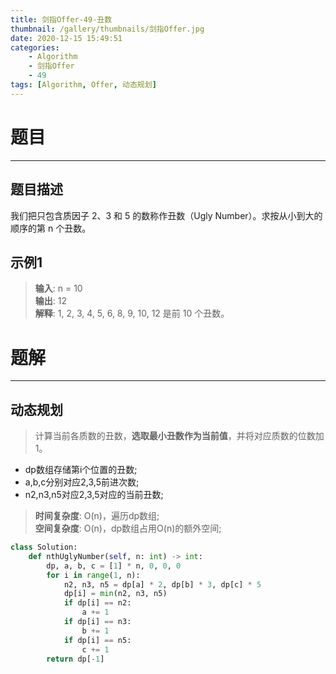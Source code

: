 ```yaml
---
title: 剑指Offer-49-丑数
thumbnail: /gallery/thumbnails/剑指Offer.jpg
date: 2020-12-15 15:49:51
categories:
    - Algorithm  
    - 剑指Offer  
    - 49
tags: [Algorithm, Offer, 动态规划]
---
```


# 题目
---
## 题目描述
我们把只包含质因子 2、3 和 5 的数称作丑数（Ugly Number）。求按从小到大的顺序的第 n 个丑数。
<!-- more -->

## 示例1
> **输入**: n = 10  
> **输出**: 12  
> **解释**: 1, 2, 3, 4, 5, 6, 8, 9, 10, 12 是前 10 个丑数。

# 题解
---
## 动态规划
> 计算当前各质数的丑数，**选取最小丑数作为当前值**，并将对应质数的位数加1。  

- dp数组存储第i个位置的丑数;  
- a,b,c分别对应2,3,5前进次数;
- n2,n3,n5对应2,3,5对应的当前丑数;

> **时间复杂度**: O(n)，遍历dp数组;  
> **空间复杂度**: O(n)，dp数组占用O(n)的额外空间;

```python
class Solution:
    def nthUglyNumber(self, n: int) -> int:
        dp, a, b, c = [1] * n, 0, 0, 0
        for i in range(1, n):
            n2, n3, n5 = dp[a] * 2, dp[b] * 3, dp[c] * 5
            dp[i] = min(n2, n3, n5)
            if dp[i] == n2:
                a += 1
            if dp[i] == n3:
                b += 1
            if dp[i] == n5:
                c += 1
        return dp[-1]
```